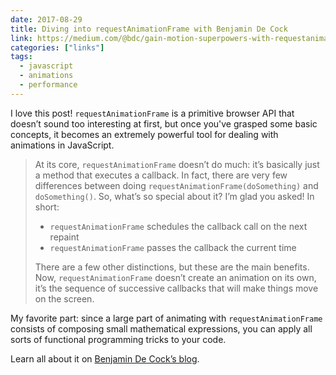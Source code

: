 ```yaml
---
date: 2017-08-29
title: Diving into requestAnimationFrame with Benjamin De Cock
link: https://medium.com/@bdc/gain-motion-superpowers-with-requestanimationframe-ecc6d5b0d9a4
categories: ["links"]
tags:
  - javascript
  - animations
  - performance
---
```


I love this post! `requestAnimationFrame` is a primitive browser API that doesn’t sound too interesting at first, but once you've grasped some basic concepts, it becomes an extremely powerful tool for dealing with animations in JavaScript.

> At its core, `requestAnimationFrame` doesn’t do much: it’s basically just a method that executes a callback. In fact, there are very few differences between doing `requestAnimationFrame(doSomething)` and `doSomething()`. So, what’s so special about it? I’m glad you asked! In short:
>
> - `requestAnimationFrame` schedules the callback call on the next repaint
> - `requestAnimationFrame` passes the callback the current time
>
> There are a few other distinctions, but these are the main benefits. Now, `requestAnimationFrame` doesn’t create an animation on its own, it’s the sequence of successive callbacks that will make things move on the screen.

My favorite part: since a large part of animating with `requestAnimationFrame` consists of composing small mathematical expressions, you can apply all sorts of functional programming tricks to your code.

Learn all about it on [Benjamin De Cock’s blog](https://medium.com/@bdc/gain-motion-superpowers-with-requestanimationframe-ecc6d5b0d9a4).
